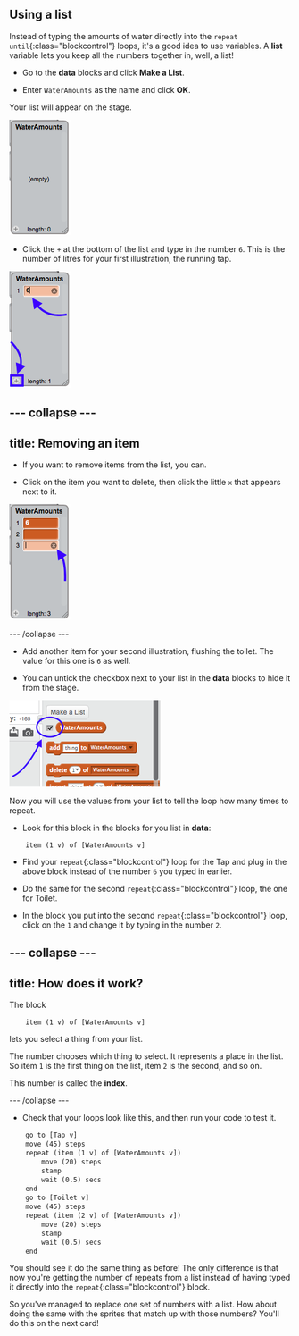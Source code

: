 ## Using a list

Instead of typing the amounts of water directly into the `repeat until`{:class="blockcontrol"} loops, it's a good idea to use variables. A **list** variable lets you keep all the numbers together in, well, a list!

+ Go to the **data** blocks and click **Make a List**.

+ Enter `WaterAmounts` as the name and click **OK**.

Your list will appear on the stage.

![the empty WaterAmounts list displayed](images/listNewList.png)

+ Click the `+` at the bottom of the list and type in the number `6`. This is the number of litres for your first illustration, the running tap.

![Adding an item to the list](images/listAddItems.png)

--- collapse ---
---
title: Removing an item
---

+ If you want to remove items from the list, you can.

+ Click on the item you want to delete, then click the little `x` that appears next to it.

![Deleting a list item](images/listDeleteItem.png)

--- /collapse ---

+ Add another item for your second illustration, flushing the toilet. The value for this one is `6` as well.

+ You can untick the checkbox next to your list in the **data** blocks to hide it from the stage.

![The checkbox to show or hide a list](images/listUntickShow.png)

Now you will use the values from your list to tell the loop how many times to repeat.

+ Look for this block in the blocks for you list in **data**:

```blocks
    item (1 v) of [WaterAmounts v]
```

+ Find your `repeat`{:class="blockcontrol"} loop for the Tap and plug in the above block instead of the number `6` you typed in earlier.

+ Do the same for the second `repeat`{:class="blockcontrol"} loop, the one for Toilet.

+ In the block you put into the second `repeat`{:class="blockcontrol"} loop, click on the `1` and change it by typing in the number `2`.

--- collapse ---
---
title: How does it work?
---

The block

```blocks
    item (1 v) of [WaterAmounts v]
```

lets you select a thing from your list. 

The number chooses which thing to select. It represents a place in the list. So item `1` is the first thing on the list, item `2` is the second, and so on.

This number is called the **index**.

--- /collapse ---

+ Check that your loops look like this, and then run your code to test it.

```blocks
    go to [Tap v]
    move (45) steps
    repeat (item (1 v) of [WaterAmounts v])
        move (20) steps
        stamp
        wait (0.5) secs
    end
    go to [Toilet v]
    move (45) steps
    repeat (item (2 v) of [WaterAmounts v])
        move (20) steps
        stamp
        wait (0.5) secs
    end
```

You should see it do the same thing as before! The only difference is that now you're getting the number of repeats from a list instead of having typed it directly into the `repeat`{:class="blockcontrol"} block.

So you've managed to replace one set of numbers with a list. How about doing the same with the sprites that match up with those numbers? You'll do this on the next card!